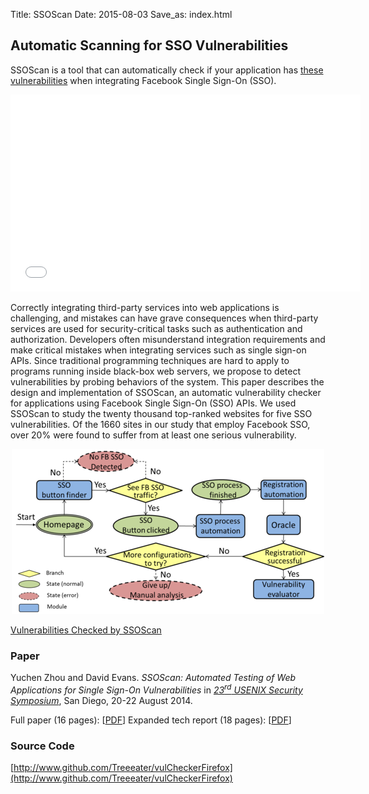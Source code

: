 Title: SSOScan
Date: 2015-08-03
Save_as: index.html

## Automatic Scanning for SSO Vulnerabilities

SSOScan is a tool that can automatically check if your application has
[these vulnerabilities](|filename|./vulnerabilities.md) when integrating
Facebook Single Sign-On (SSO).

<center>
<iframe width="560" height="315"
        src="//www.youtube-nocookie.com/embed/biO-nzyItZw"
        frameborder="0" allowfullscreen></iframe>
</center>

Correctly integrating third-party services into web applications is
challenging, and mistakes can have grave consequences when third-party
services are used for security-critical tasks such as authentication and
authorization. Developers often misunderstand integration requirements
and make critical mistakes when integrating services such as single
sign-on APIs. Since traditional programming techniques are hard to apply
to programs running inside black-box web servers, we propose to detect
vulnerabilities by probing behaviors of the system. This paper describes
the design and implementation of SSOScan, an automatic vulnerability
checker for applications using Facebook Single Sign-On (SSO) APIs. We
used SSOScan to study the twenty thousand top-ranked websites for five
SSO vulnerabilities. Of the 1660 sites in our study that employ Facebook
SSO, over 20% were found to suffer from at least one serious
vulnerability.

<center>
<a href="/images/systemStructure.png"><img src="/images/systemStructure-small.png" width=500 height=264 alt="System Strcture"></a>
</center>

[Vulnerabilities Checked by SSOScan](|filename|./vulnerabilities.md)

### Paper

Yuchen Zhou and David Evans. _SSOScan: Automated Testing of Web Applications for Single Sign-On Vulnerabilities_ in [_23<sup>rd</sup> USENIX Security Symposium_](https://www.usenix.org/conference/usenixsecurity14), San Diego, 20-22 August 2014.

Full paper (16 pages): [[PDF](|filename|../docs/SSOScan.pdf)]
Expanded tech report (18 pages): [[PDF](|filename|../docs/SSOScan_TR.pdf)]

### Source Code

[http://www.github.com/Treeeater/vulCheckerFirefox](http://www.github.com/Treeeater/vulCheckerFirefox)

